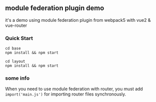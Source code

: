 ## module federation plugin demo

it's a demo using module federation plugin from webpack5 with vue2 & vue-router

### Quick Start

```
cd base
npm install && npm start

cd layout
npm install && npm start
```

### some info

When you need to use module federation with router, you must add `import('main.js')` for importing router files synchronously.
